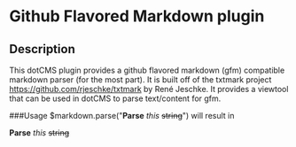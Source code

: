 # Github Flavored Markdown plugin

## Description
This dotCMS plugin provides a github flavored markdown (gfm) compatible markdown parser (for the most part).  It is built off of the txtmark project  https://github.com/rjeschke/txtmark by René Jeschke.  It provides a viewtool that can be used in dotCMS to parse text/content for gfm.

###Usage
$markdown.parse("**Parse** *this* ~~string~~") will result in

**Parse** *this* ~~string~~
